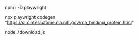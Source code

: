 npm i -D playwright

npx playwright codegen "https://circinteractome.nia.nih.gov/rna_binding_protein.html"

node .\download.js
